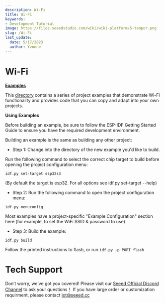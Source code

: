 ```yaml
---
description: Wi-Fi
title: Wi-Fi
keywords:
- Development Tutorial
image: https://files.seeedstudio.com/wiki/wiki-platform/S-tempor.png
slug: /Wi-Fi
last_update:
  date: 5/17/2023
  author: Yvonne
---
```

# **Wi-Fi**






[**Examples**](https://github.com/espressif/esp-idf/tree/master/examples/wifi)

This [directory](https://github.com/espressif/esp-idf/tree/master/examples/wifi) contains a series of project examples that demonstrate Wi-Fi functionality and provides code that you can copy and adapt into your own projects.

**Using Examples**

Before building an example, be sure to follow the ESP-IDF Getting Started Guide to ensure you have the required development environment.

Building an example is the same as building any other project:

- Step 1: Change into the directory of the new example you'd like to build.

Run the following command to select the correct chip target to build before opening the project configuration menu:

`idf.py set-target esp32s3`

(By default the target is esp32. For all options see idf.py set-target --help)

- Step 2: Run the following command to open the project configuration menu:

`idf.py menuconfig`

Most examples have a project-specific "Example Configuration" section here (for example, to set the WiFi SSID & password to use)

- Step 3: Build the example:

`idf.py build`

Follow the printed instructions to flash, or run
`idf.py -p PORT flash`



    
# **Tech Support**

Don’t worry, we’ve got you covered! Please visit our [Seeed Official Discord Channel](https://discord.gg/cPpeuQMM) to ask your questions！
If you have large order or customization requirment, please contact iot@seeed.cc

